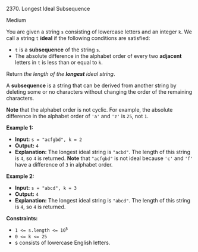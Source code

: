 2370\. Longest Ideal Subsequence

Medium

You are given a string `s` consisting of lowercase letters and an integer `k`. We call a string `t` **ideal** if the following conditions are satisfied:

- `t` is a **subsequence** of the string `s`.
- The absolute difference in the alphabet order of every two **adjacent** letters in `t` is less than or equal to `k`.

Return _the length of the **longest** ideal string_.

A **subsequence** is a string that can be derived from another string by deleting some or no characters without changing the order of the remaining characters.

**Note** that the alphabet order is not cyclic. For example, the absolute difference in the alphabet order of `'a'` and `'z'` is `25`, not `1`.

**Example 1:**

- **Input:** `s = "acfgbd", k = 2`
- **Output:** `4`
- **Explanation:** The longest ideal string is `"acbd"`. The length of this string is `4`, so `4` is returned.
**Note** that `"acfgbd"` is not ideal because `'c'` and `'f'` have a difference of `3` in alphabet order.

**Example 2:**

- **Input:** `s = "abcd", k = 3`
- **Output:** `4`
- **Explanation:** The longest ideal string is `"abcd"`. The length of this string is `4`, so `4` is returned.

**Constraints:**

- <code>1 <= s.length <= 10<sup>5</sup></code>
- <code>0 <= k <= 25</code>
- s consists of lowercase English letters.
